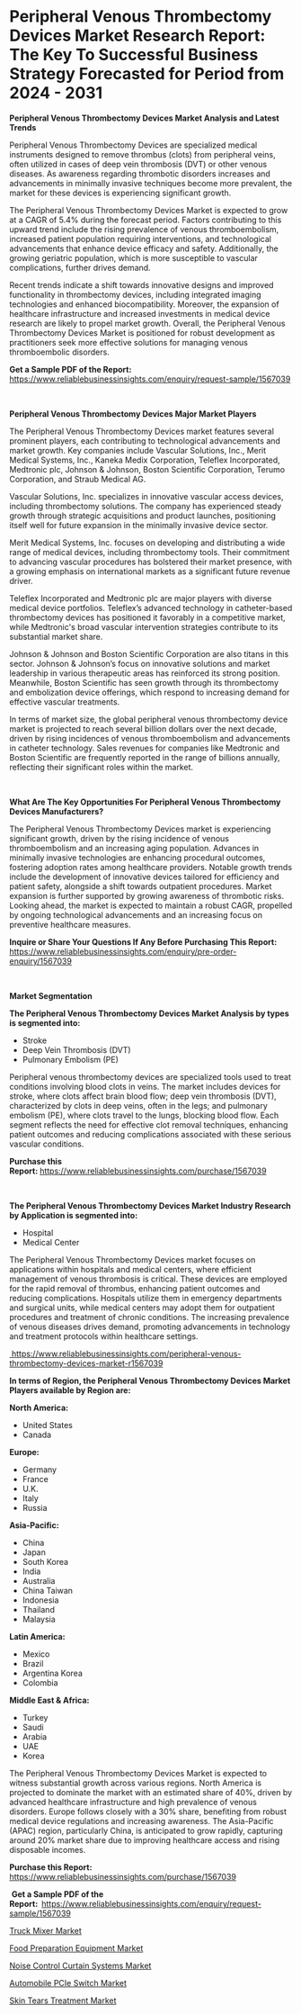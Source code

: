 <p><h1>Peripheral Venous Thrombectomy Devices Market Research Report: The Key To Successful Business Strategy Forecasted for Period from 2024 - 2031</h1></p><p><strong>Peripheral Venous Thrombectomy Devices Market Analysis and Latest Trends</strong></p>
<p><p>Peripheral Venous Thrombectomy Devices are specialized medical instruments designed to remove thrombus (clots) from peripheral veins, often utilized in cases of deep vein thrombosis (DVT) or other venous diseases. As awareness regarding thrombotic disorders increases and advancements in minimally invasive techniques become more prevalent, the market for these devices is experiencing significant growth.</p><p>The Peripheral Venous Thrombectomy Devices Market is expected to grow at a CAGR of 5.4% during the forecast period. Factors contributing to this upward trend include the rising prevalence of venous thromboembolism, increased patient population requiring interventions, and technological advancements that enhance device efficacy and safety. Additionally, the growing geriatric population, which is more susceptible to vascular complications, further drives demand.</p><p>Recent trends indicate a shift towards innovative designs and improved functionality in thrombectomy devices, including integrated imaging technologies and enhanced biocompatibility. Moreover, the expansion of healthcare infrastructure and increased investments in medical device research are likely to propel market growth. Overall, the Peripheral Venous Thrombectomy Devices Market is positioned for robust development as practitioners seek more effective solutions for managing venous thromboembolic disorders.</p></p>
<p><strong>Get a Sample PDF of the Report:&nbsp;</strong> <a href="https://www.reliablebusinessinsights.com/enquiry/request-sample/1567039?utm_campaign=1113&utm_medium=2&utm_source=Github&utm_content=ia&utm_term=11102024&utm_id=peripheral-venous-thrombectomy-devices">https://www.reliablebusinessinsights.com/enquiry/request-sample/1567039</a></p>
<p>&nbsp;</p>
<p><strong>Peripheral Venous Thrombectomy Devices Major Market Players</strong></p>
<p><p>The Peripheral Venous Thrombectomy Devices market features several prominent players, each contributing to technological advancements and market growth. Key companies include Vascular Solutions, Inc., Merit Medical Systems, Inc., Kaneka Medix Corporation, Teleflex Incorporated, Medtronic plc, Johnson & Johnson, Boston Scientific Corporation, Terumo Corporation, and Straub Medical AG.</p><p>Vascular Solutions, Inc. specializes in innovative vascular access devices, including thrombectomy solutions. The company has experienced steady growth through strategic acquisitions and product launches, positioning itself well for future expansion in the minimally invasive device sector. </p><p>Merit Medical Systems, Inc. focuses on developing and distributing a wide range of medical devices, including thrombectomy tools. Their commitment to advancing vascular procedures has bolstered their market presence, with a growing emphasis on international markets as a significant future revenue driver.</p><p>Teleflex Incorporated and Medtronic plc are major players with diverse medical device portfolios. Teleflex’s advanced technology in catheter-based thrombectomy devices has positioned it favorably in a competitive market, while Medtronic's broad vascular intervention strategies contribute to its substantial market share.</p><p>Johnson & Johnson and Boston Scientific Corporation are also titans in this sector. Johnson & Johnson’s focus on innovative solutions and market leadership in various therapeutic areas has reinforced its strong position. Meanwhile, Boston Scientific has seen growth through its thrombectomy and embolization device offerings, which respond to increasing demand for effective vascular treatments.</p><p>In terms of market size, the global peripheral venous thrombectomy device market is projected to reach several billion dollars over the next decade, driven by rising incidences of venous thromboembolism and advancements in catheter technology. Sales revenues for companies like Medtronic and Boston Scientific are frequently reported in the range of billions annually, reflecting their significant roles within the market.</p></p>
<p>&nbsp;</p>
<p><strong>What Are The Key Opportunities For Peripheral Venous Thrombectomy Devices Manufacturers?</strong></p>
<p><p>The Peripheral Venous Thrombectomy Devices market is experiencing significant growth, driven by the rising incidence of venous thromboembolism and an increasing aging population. Advances in minimally invasive technologies are enhancing procedural outcomes, fostering adoption rates among healthcare providers. Notable growth trends include the development of innovative devices tailored for efficiency and patient safety, alongside a shift towards outpatient procedures. Market expansion is further supported by growing awareness of thrombotic risks. Looking ahead, the market is expected to maintain a robust CAGR, propelled by ongoing technological advancements and an increasing focus on preventive healthcare measures.</p></p>
<p><strong>Inquire or Share Your Questions If Any Before Purchasing This Report:</strong> <a href="https://www.reliablebusinessinsights.com/enquiry/pre-order-enquiry/1567039?utm_campaign=1113&utm_medium=2&utm_source=Github&utm_content=ia&utm_term=11102024&utm_id=peripheral-venous-thrombectomy-devices">https://www.reliablebusinessinsights.com/enquiry/pre-order-enquiry/1567039</a></p>
<p>&nbsp;</p>
<p><strong>Market Segmentation</strong></p>
<p><strong>The Peripheral Venous Thrombectomy Devices Market Analysis by types is segmented into:</strong></p>
<p><ul><li>Stroke</li><li>Deep Vein Thrombosis (DVT)</li><li>Pulmonary Embolism (PE)</li></ul></p>
<p><p>Peripheral venous thrombectomy devices are specialized tools used to treat conditions involving blood clots in veins. The market includes devices for stroke, where clots affect brain blood flow; deep vein thrombosis (DVT), characterized by clots in deep veins, often in the legs; and pulmonary embolism (PE), where clots travel to the lungs, blocking blood flow. Each segment reflects the need for effective clot removal techniques, enhancing patient outcomes and reducing complications associated with these serious vascular conditions.</p></p>
<p><strong>Purchase this Report:&nbsp;</strong><a href="https://www.reliablebusinessinsights.com/purchase/1567039?utm_campaign=1113&utm_medium=2&utm_source=Github&utm_content=ia&utm_term=11102024&utm_id=peripheral-venous-thrombectomy-devices">https://www.reliablebusinessinsights.com/purchase/1567039</a></p>
<p>&nbsp;</p>
<p><strong>The Peripheral Venous Thrombectomy Devices Market Industry Research by Application is segmented into:</strong></p>
<p><ul><li>Hospital</li><li>Medical Center</li></ul></p>
<p><p>The Peripheral Venous Thrombectomy Devices market focuses on applications within hospitals and medical centers, where efficient management of venous thrombosis is critical. These devices are employed for the rapid removal of thrombus, enhancing patient outcomes and reducing complications. Hospitals utilize them in emergency departments and surgical units, while medical centers may adopt them for outpatient procedures and treatment of chronic conditions. The increasing prevalence of venous diseases drives demand, promoting advancements in technology and treatment protocols within healthcare settings.</p></p>
<p><a href="https://www.reliablebusinessinsights.com/peripheral-venous-thrombectomy-devices-market-r1567039?utm_campaign=1113&utm_medium=2&utm_source=Github&utm_content=ia&utm_term=11102024&utm_id=peripheral-venous-thrombectomy-devices">&nbsp;https://www.reliablebusinessinsights.com/peripheral-venous-thrombectomy-devices-market-r1567039</a></p>
<p><strong>In terms of Region, the Peripheral Venous Thrombectomy Devices Market Players available by Region are:</strong></p>
<p>
    <p> <strong> North America: </strong>
        <ul>
            <li>United States</li>
            <li>Canada</li>
        </ul>
        </p> 
    <p> <strong> Europe: </strong>
        <ul>
            <li>Germany</li>
            <li>France</li>
            <li>U.K.</li>
            <li>Italy</li>
            <li>Russia</li>
        </ul>
        </p> 
    <p> <strong> Asia-Pacific: </strong>
        <ul>
            <li>China</li>
            <li>Japan</li>
            <li>South Korea</li>
            <li>India</li>
            <li>Australia</li>
            <li>China Taiwan</li>
            <li>Indonesia</li>
            <li>Thailand</li>
            <li>Malaysia</li>
        </ul>
        </p> 
    <p> <strong> Latin America: </strong>
        <ul>
            <li>Mexico</li>
            <li>Brazil</li>
            <li>Argentina Korea</li>
            <li>Colombia</li>
        </ul>
        </p> 
    <p> <strong> Middle East & Africa: </strong>
        <ul>
            <li>Turkey</li>
            <li>Saudi</li>
            <li>Arabia</li>
            <li>UAE</li>
            <li>Korea</li>
        </ul>
    </p>
    </p>
<p><p>The Peripheral Venous Thrombectomy Devices Market is expected to witness substantial growth across various regions. North America is projected to dominate the market with an estimated share of 40%, driven by advanced healthcare infrastructure and high prevalence of venous disorders. Europe follows closely with a 30% share, benefiting from robust medical device regulations and increasing awareness. The Asia-Pacific (APAC) region, particularly China, is anticipated to grow rapidly, capturing around 20% market share due to improving healthcare access and rising disposable incomes.</p></p>
<p><strong>Purchase this Report: </strong><a href="https://www.reliablebusinessinsights.com/purchase/1567039?utm_campaign=1113&utm_medium=2&utm_source=Github&utm_content=ia&utm_term=11102024&utm_id=peripheral-venous-thrombectomy-devices">https://www.reliablebusinessinsights.com/purchase/1567039</a></p>
<p>&nbsp;<strong>Get a Sample PDF of the Report:&nbsp;&nbsp;</strong><a href="https://www.reliablebusinessinsights.com/enquiry/request-sample/1567039?utm_campaign=1113&utm_medium=2&utm_source=Github&utm_content=ia&utm_term=11102024&utm_id=peripheral-venous-thrombectomy-devices">https://www.reliablebusinessinsights.com/enquiry/request-sample/1567039</a></p>
<p><strong></strong></p>
<p><p><a href="https://issuu.com/reportprime-2/docs/truck-mixer-market-size-2030.pptx_c46468e335621d?utm_campaign=1113&utm_medium=2&utm_source=Github&utm_content=ia&utm_term=11102024&utm_id=peripheral-venous-thrombectomy-devices">Truck Mixer Market</a></p><p><a href="https://issuu.com/reportprime-2/docs/food-preparation-equipment-market-s_2bfc95636fbca8?utm_campaign=1113&utm_medium=2&utm_source=Github&utm_content=ia&utm_term=11102024&utm_id=peripheral-venous-thrombectomy-devices">Food Preparation Equipment Market</a></p><p><a href="https://www.linkedin.com/pulse/global-noise-control-curtain-systems-market-analysis-trends-ampvf?utm_campaign=1113&utm_medium=2&utm_source=Github&utm_content=ia&utm_term=11102024&utm_id=peripheral-venous-thrombectomy-devices">Noise Control Curtain Systems Market</a></p><p><a href="https://www.linkedin.com/pulse/automobile-pcie-switch-market-size-share-analysis-growth-7mujf?utm_campaign=1113&utm_medium=2&utm_source=Github&utm_content=ia&utm_term=11102024&utm_id=peripheral-venous-thrombectomy-devices">Automobile PCIe Switch Market</a></p><p><a href="https://github.com/LacThu1/Market-Research-Report-List-1/blob/main/skin-tears-treatment-market.md?utm_campaign=1113&utm_medium=2&utm_source=Github&utm_content=ia&utm_term=11102024&utm_id=peripheral-venous-thrombectomy-devices">Skin Tears Treatment Market</a></p></p>